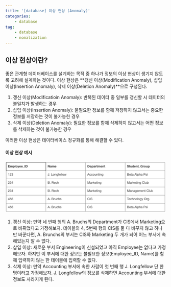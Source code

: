 ```yaml
---
title: '[database] 이상 현상 (Anomaly)'
categories:
    - database
tag:
    - database
    - nomalization
---
```



## 이상 현상이란?

좋은 관계형 데이터베이스를 설계하는 목적 중 하나가 정보의 이상 현상이 생기지 않도록 고려해 설계하는 것이다. 이상 현상은 **갱신 이상(Modification Anomaly), 삽입 이상(Insertion Anomaly), 삭제 이상(Deletion Anomaly)**으로 구성된다.

1. 갱신 이상(Modificatioin Anomaly): 반복된 데이터 중 일부를 갱신할 시 데이터의 불일치가 발생하는 경우
2. 삽입 이상(Insertion Anomaly): 불필요한 정보를 함께 저장하지 않고서는 중요한 정보를 저장하는 것이 불가능한 경우
3. 삭제 이상(Deletion Anomaly): 필요한 정보를 함께 삭제하지 않고서는 어떤 정보를 삭제하는 것이 불가능한 경우

이러한 이상 현상은 데이터베이스 정규화를 통해 해결할 수 있다.  

#### 이상 현상 예시 
<center><img src="/assets/images/posts/2022-11-29-이상 현상(Anomaly)/table.png"></center>

1. 갱신 이상: 만약 네 번째 행의 A. Bruchs의 Department가 CIS에서 Marketing으로 바뀌었다고 가정해보자. 테이블의 4, 5번째 행의 CIS를 둘 다 바꾸지 않고 하나만 바꾼다면, A. Brunchs의 부서는 CIS와 Marketing 두 개가 되어 어느 부서에 속해있는지 알 수 없다.
2. 삽입 이상: 새로운 부서 Engineering이 신설되었고 아직 Employee는 없다고 가정해보자. 하지만 이 부서에 대한 정보는 불필요한 정보(Employee_ID, Name)를 함께 입력하지 않는 한 테이블에 입력할 수 없다.
3. 삭제 이상: 만약 Accounting 부서에 속한 사람이 첫 번째 행 J. Longfellow 단 한 명이라고 가정해보자. J. Longfellow의 정보를 삭제하면 Accounting 부서에 대한 정보도 사라지게 된다.